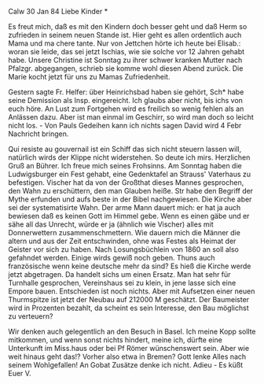 Calw 30 Jan 84
Liebe Kinder <Marie>*

Es freut mich, daß es mit den Kindern doch besser geht und daß Herm so zufrieden in seinem neuen Stande ist. Hier geht es allen ordentlich auch Mama und ma chere tante. Nur von Jettchen hörte ich heute bei Elisab.: woran sie leide, das sei jetzt Ischias, wie sie solche vor 12 Jahren gehabt habe. Unsere Christine ist Sonntag zu ihrer schwer kranken Mutter nach Pfalzgr. abgegangen, schrieb sie komme wohl diesen Abend zurück. Die Marie kocht jetzt für uns zu Mamas Zufriedenheit.

Gestern sagte Fr. Helfer: über Heinrichsbad haben sie gehört, Sch<ott>* habe seine Demission als Insp. eingereicht. Ich glaubs aber nicht, bis ichs von euch höre. An Lust zum Fortgehen wird es freilich so wenig fehlen als an Anlässen dazu. Aber ist man einmal im Geschirr, so wird man doch so leicht nicht los. - Von Pauls Gedeihen kann ich nichts sagen David wird 4 Febr Nachricht bringen.

Qui resiste au gouvernail ist ein Schiff das sich nicht steuern lassen will, natürlich wirds der Klippe nicht widerstehen. So deute ich mirs. 
Herzlichen Gruß an Bührer. Ich freue mich seines Frohsinns. Am Sonntag haben die Ludwigsburger ein Fest gehabt, eine Gedenktafel an Strauss' Vaterhaus zu befestigen. Vischer hat da von der Großthat dieses Mannes gesprochen, den Wahn zu erschüttern, den man Glauben heiße. Str habe den Begriff der Mythe erfunden und aufs beste in der Bibel nachgewiesen. Die Kirche aber sei der systematisirte Wahn. Der arme Mann dauert mich: er hat ja auch bewiesen daß es keinen Gott im Himmel gebe. Wenn es einen gäbe und er sähe all das Unrecht, würde er ja (ähnlich wie Vischer) alles mit Donnerwettern zusammenschmettern. Wie dauern mich die Männer die altern und aus der Zeit entschwinden, ohne was Festes als Heimat der Geister vor sich zu haben. 
Nach Losungsbüchlein von 1860 an soll also gefahndet werden. Einige wirds gewiß noch geben. Thuns auch französische wenn keine deutsche mehr da sind? 
Es hieß die Kirche werde jetzt abgetragen. Da handelt sichs um einen Ersatz. Man hat sehr für Turnhalle gesprochen, Vereinshaus sei zu klein, in jene lasse sich eine Empore bauen. Entschieden ist noch nichts. Aber mit Aufsetzen einer neuen Thurmspitze ist jetzt der Neubau auf 212000 M geschätzt. Der Baumeister wird in Prozenten bezahlt, da scheint es sein Interesse, den Bau möglichst zu verteuern?

Wir denken auch gelegentlich an den Besuch in Basel. Ich meine Kopp sollte mitkommen, und wenn sonst nichts hindert, meine ich, dürfte eine Unterkunft im Miss.haus oder bei Pf Römer wünschenswert sein. Aber wie weit hinaus geht das!? Vorher also etwa in Bremen? Gott lenke Alles nach seinem Wohlgefallen! An Gobat Zusätze denke ich nicht. Adieu - Es küßt
 Euer V.
